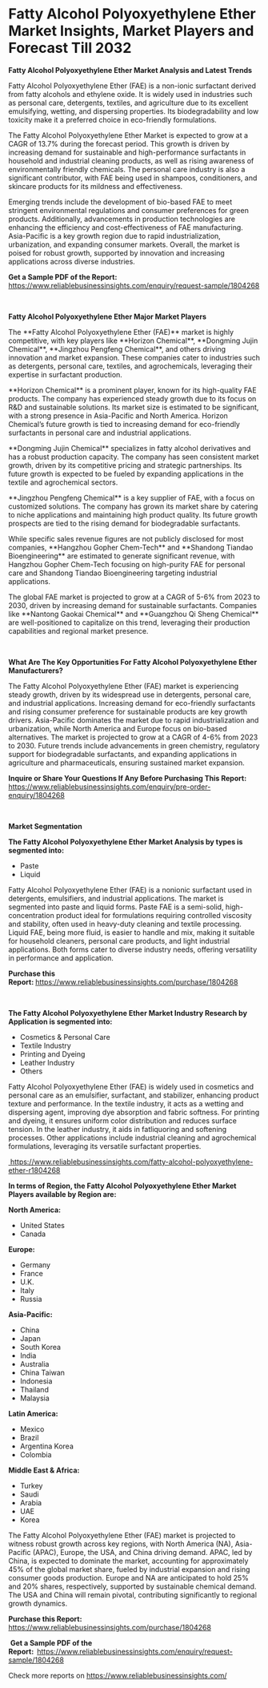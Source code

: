 <p><h1>Fatty Alcohol Polyoxyethylene Ether Market Insights, Market Players and Forecast Till 2032</h1></p><p><strong>Fatty Alcohol Polyoxyethylene Ether Market Analysis and Latest Trends</strong></p>
<p><p>Fatty Alcohol Polyoxyethylene Ether (FAE) is a non-ionic surfactant derived from fatty alcohols and ethylene oxide. It is widely used in industries such as personal care, detergents, textiles, and agriculture due to its excellent emulsifying, wetting, and dispersing properties. Its biodegradability and low toxicity make it a preferred choice in eco-friendly formulations.</p><p>The Fatty Alcohol Polyoxyethylene Ether Market is expected to grow at a CAGR of 13.7% during the forecast period. This growth is driven by increasing demand for sustainable and high-performance surfactants in household and industrial cleaning products, as well as rising awareness of environmentally friendly chemicals. The personal care industry is also a significant contributor, with FAE being used in shampoos, conditioners, and skincare products for its mildness and effectiveness.</p><p>Emerging trends include the development of bio-based FAE to meet stringent environmental regulations and consumer preferences for green products. Additionally, advancements in production technologies are enhancing the efficiency and cost-effectiveness of FAE manufacturing. Asia-Pacific is a key growth region due to rapid industrialization, urbanization, and expanding consumer markets. Overall, the market is poised for robust growth, supported by innovation and increasing applications across diverse industries.</p></p>
<p><strong>Get a Sample PDF of the Report:&nbsp;</strong> <a href="https://www.reliablebusinessinsights.com/enquiry/request-sample/1804268?utm_campaign=1904&utm_medium=2&utm_source=Github&utm_content=ia&utm_term=30012025&utm_id=fatty-alcohol-polyoxyethylene-ether">https://www.reliablebusinessinsights.com/enquiry/request-sample/1804268</a></p>
<p>&nbsp;</p>
<p><strong>Fatty Alcohol Polyoxyethylene Ether Major Market Players</strong></p>
<p><p>The **Fatty Alcohol Polyoxyethylene Ether (FAE)** market is highly competitive, with key players like **Horizon Chemical**, **Dongming Jujin Chemical**, **Jingzhou Pengfeng Chemical**, and others driving innovation and market expansion. These companies cater to industries such as detergents, personal care, textiles, and agrochemicals, leveraging their expertise in surfactant production.</p><p>**Horizon Chemical** is a prominent player, known for its high-quality FAE products. The company has experienced steady growth due to its focus on R&D and sustainable solutions. Its market size is estimated to be significant, with a strong presence in Asia-Pacific and North America. Horizon Chemical’s future growth is tied to increasing demand for eco-friendly surfactants in personal care and industrial applications.</p><p>**Dongming Jujin Chemical** specializes in fatty alcohol derivatives and has a robust production capacity. The company has seen consistent market growth, driven by its competitive pricing and strategic partnerships. Its future growth is expected to be fueled by expanding applications in the textile and agrochemical sectors.</p><p>**Jingzhou Pengfeng Chemical** is a key supplier of FAE, with a focus on customized solutions. The company has grown its market share by catering to niche applications and maintaining high product quality. Its future growth prospects are tied to the rising demand for biodegradable surfactants.</p><p>While specific sales revenue figures are not publicly disclosed for most companies, **Hangzhou Gopher Chem-Tech** and **Shandong Tiandao Bioengineering** are estimated to generate significant revenue, with Hangzhou Gopher Chem-Tech focusing on high-purity FAE for personal care and Shandong Tiandao Bioengineering targeting industrial applications.</p><p>The global FAE market is projected to grow at a CAGR of 5-6% from 2023 to 2030, driven by increasing demand for sustainable surfactants. Companies like **Nantong Gaokai Chemical** and **Guangzhou Qi Sheng Chemical** are well-positioned to capitalize on this trend, leveraging their production capabilities and regional market presence.</p></p>
<p>&nbsp;</p>
<p><strong>What Are The Key Opportunities For Fatty Alcohol Polyoxyethylene Ether Manufacturers?</strong></p>
<p><p>The Fatty Alcohol Polyoxyethylene Ether (FAE) market is experiencing steady growth, driven by its widespread use in detergents, personal care, and industrial applications. Increasing demand for eco-friendly surfactants and rising consumer preference for sustainable products are key growth drivers. Asia-Pacific dominates the market due to rapid industrialization and urbanization, while North America and Europe focus on bio-based alternatives. The market is projected to grow at a CAGR of 4-6% from 2023 to 2030. Future trends include advancements in green chemistry, regulatory support for biodegradable surfactants, and expanding applications in agriculture and pharmaceuticals, ensuring sustained market expansion.</p></p>
<p><strong>Inquire or Share Your Questions If Any Before Purchasing This Report:</strong> <a href="https://www.reliablebusinessinsights.com/enquiry/pre-order-enquiry/1804268?utm_campaign=1904&utm_medium=2&utm_source=Github&utm_content=ia&utm_term=30012025&utm_id=fatty-alcohol-polyoxyethylene-ether">https://www.reliablebusinessinsights.com/enquiry/pre-order-enquiry/1804268</a></p>
<p>&nbsp;</p>
<p><strong>Market Segmentation</strong></p>
<p><strong>The Fatty Alcohol Polyoxyethylene Ether Market Analysis by types is segmented into:</strong></p>
<p><ul><li>Paste</li><li>Liquid</li></ul></p>
<p><p>Fatty Alcohol Polyoxyethylene Ether (FAE) is a nonionic surfactant used in detergents, emulsifiers, and industrial applications. The market is segmented into paste and liquid forms. Paste FAE is a semi-solid, high-concentration product ideal for formulations requiring controlled viscosity and stability, often used in heavy-duty cleaning and textile processing. Liquid FAE, being more fluid, is easier to handle and mix, making it suitable for household cleaners, personal care products, and light industrial applications. Both forms cater to diverse industry needs, offering versatility in performance and application.</p></p>
<p><strong>Purchase this Report:&nbsp;</strong><a href="https://www.reliablebusinessinsights.com/purchase/1804268?utm_campaign=1904&utm_medium=2&utm_source=Github&utm_content=ia&utm_term=30012025&utm_id=fatty-alcohol-polyoxyethylene-ether">https://www.reliablebusinessinsights.com/purchase/1804268</a></p>
<p>&nbsp;</p>
<p><strong>The Fatty Alcohol Polyoxyethylene Ether Market Industry Research by Application is segmented into:</strong></p>
<p><ul><li>Cosmetics & Personal Care</li><li>Textile Industry</li><li>Printing and Dyeing</li><li>Leather Industry</li><li>Others</li></ul></p>
<p><p>Fatty Alcohol Polyoxyethylene Ether (FAE) is widely used in cosmetics and personal care as an emulsifier, surfactant, and stabilizer, enhancing product texture and performance. In the textile industry, it acts as a wetting and dispersing agent, improving dye absorption and fabric softness. For printing and dyeing, it ensures uniform color distribution and reduces surface tension. In the leather industry, it aids in fatliquoring and softening processes. Other applications include industrial cleaning and agrochemical formulations, leveraging its versatile surfactant properties.</p></p>
<p><a href="https://www.reliablebusinessinsights.com/fatty-alcohol-polyoxyethylene-ether-r1804268?utm_campaign=1904&utm_medium=2&utm_source=Github&utm_content=ia&utm_term=30012025&utm_id=fatty-alcohol-polyoxyethylene-ether">&nbsp;https://www.reliablebusinessinsights.com/fatty-alcohol-polyoxyethylene-ether-r1804268</a></p>
<p><strong>In terms of Region, the Fatty Alcohol Polyoxyethylene Ether Market Players available by Region are:</strong></p>
<p>
    <p> <strong> North America: </strong>
        <ul>
            <li>United States</li>
            <li>Canada</li>
        </ul>
        </p> 
    <p> <strong> Europe: </strong>
        <ul>
            <li>Germany</li>
            <li>France</li>
            <li>U.K.</li>
            <li>Italy</li>
            <li>Russia</li>
        </ul>
        </p> 
    <p> <strong> Asia-Pacific: </strong>
        <ul>
            <li>China</li>
            <li>Japan</li>
            <li>South Korea</li>
            <li>India</li>
            <li>Australia</li>
            <li>China Taiwan</li>
            <li>Indonesia</li>
            <li>Thailand</li>
            <li>Malaysia</li>
        </ul>
        </p> 
    <p> <strong> Latin America: </strong>
        <ul>
            <li>Mexico</li>
            <li>Brazil</li>
            <li>Argentina Korea</li>
            <li>Colombia</li>
        </ul>
        </p> 
    <p> <strong> Middle East & Africa: </strong>
        <ul>
            <li>Turkey</li>
            <li>Saudi</li>
            <li>Arabia</li>
            <li>UAE</li>
            <li>Korea</li>
        </ul>
    </p>
    </p>
<p><p>The Fatty Alcohol Polyoxyethylene Ether (FAE) market is projected to witness robust growth across key regions, with North America (NA), Asia-Pacific (APAC), Europe, the USA, and China driving demand. APAC, led by China, is expected to dominate the market, accounting for approximately 45% of the global market share, fueled by industrial expansion and rising consumer goods production. Europe and NA are anticipated to hold 25% and 20% shares, respectively, supported by sustainable chemical demand. The USA and China will remain pivotal, contributing significantly to regional growth dynamics.</p></p>
<p><strong>Purchase this Report: </strong><a href="https://www.reliablebusinessinsights.com/purchase/1804268?utm_campaign=1904&utm_medium=2&utm_source=Github&utm_content=ia&utm_term=30012025&utm_id=fatty-alcohol-polyoxyethylene-ether">https://www.reliablebusinessinsights.com/purchase/1804268</a></p>
<p>&nbsp;<strong>Get a Sample PDF of the Report:&nbsp;&nbsp;</strong><a href="https://www.reliablebusinessinsights.com/enquiry/request-sample/1804268?utm_campaign=1904&utm_medium=2&utm_source=Github&utm_content=ia&utm_term=30012025&utm_id=fatty-alcohol-polyoxyethylene-ether">https://www.reliablebusinessinsights.com/enquiry/request-sample/1804268</a></p>
<p><strong></strong></p>
<p>Check more reports on <a href="https://www.reliablebusinessinsights.com/?utm_campaign=1904&utm_medium=2&utm_source=Github&utm_content=ia&utm_term=30012025&utm_id=fatty-alcohol-polyoxyethylene-ether">https://www.reliablebusinessinsights.com/</a></p>